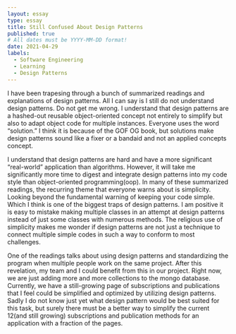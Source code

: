 ```yaml
---
layout: essay
type: essay
title: Still Confused About Design Patterns
published: true
# All dates must be YYYY-MM-DD format!
date: 2021-04-29
labels:
  - Software Engineering
  - Learning
  - Design Patterns
---
```


I have been trapesing through a bunch of summarized readings and explanations of design patterns. All I can say is I still do not understand design patterns. Do not get me wrong. I understand that design patterns are a hashed-out reusable object-oriented concept not entirely to simplify but also to adapt object code for multiple instances. Everyone uses the word “solution.” I think it is because of the GOF OG book, but solutions make design patterns sound like a fixer or a bandaid and not an applied concepts concept.

I understand that design patterns are hard and have a more significant “real-world” application than algorithms. However, it will take me significantly more time to digest and integrate design patterns into my code style than object-oriented programming(oop). In many of these summarized readings, the recurring theme that everyone warns about is simplicity. Looking beyond the fundamental warning of keeping your code simple. Which I think is one of the biggest traps of design patterns. I am positive it is easy to mistake making multiple classes in an attempt at design patterns instead of just some classes with numerous methods. The religious use of simplicity makes me wonder if design patterns are not just a technique to connect multiple simple codes in such a way to conform to most challenges.

One of the readings talks about using design patterns and standardizing the program when multiple people work on the same project. After this revelation, my team and I could benefit from this in our project. Right now, we are just adding more and more collections to the mongo database. Currently, we have a still-growing page of subscriptions and publications that I feel could be simplified and optimized by utilizing design patterns. Sadly I do not know just yet what design pattern would be best suited for this task, but surely there must be a better way to simplify the current 12(and still growing) subscriptions and publication methods for an application with a fraction of the pages.
